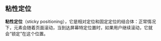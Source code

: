 ## 粘性定位

**粘性定位**（sticky positioning），它是相对定位和固定定位的结合体：正常情况下，元素会随着页面滚动，当到达屏幕特定位置时，如果用户继续滚动，它就会“锁定”在这个位置。
